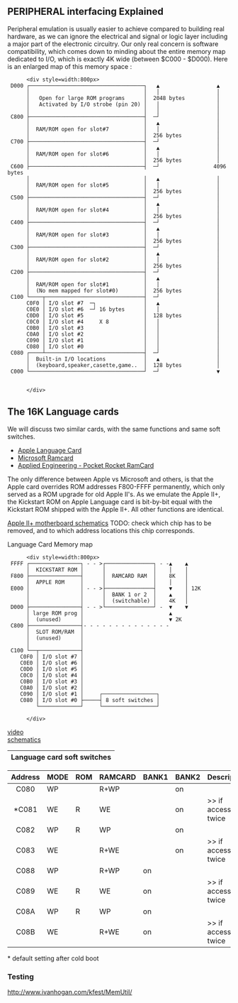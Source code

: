 ## PERIPHERAL interfacing Explained

Peripheral emulation is usually easier to achieve compared to building real hardware, as we can ignore the electrical and signal or logic layer including a major part of the electronic circuitry.  Our only real concern is software compatibility, which comes down to minding about the entire memory map dedicated to I/O, which is exactly 4K wide  (between $C000 - $D000). Here is an enlarged map of this memory space :

          <div style=width:800px>
     D000 ┌────────────────────────────────────┐   ▲                  ▲
          │                                    │   │                  │
          │   Open for large ROM programs      │  2048 bytes          │
          │   Activated by I/O strobe (pin 20) │   │                  │
          │                                    │   │                  │
     C800 ├────────────────────────────────────┤  ─┘                  │
          │                                    │   ▲                  │
          │  RAM/ROM open for slot#7           │   │                  │
          │                                    │  256 bytes           │
     C700 ├────────────────────────────────────┤  ─┘                  │
          │                                    │   ▲                  │
          │  RAM/ROM open for slot#6           │   │                  │
          │                                    │  256 bytes           │
     C600 ├────────────────────────────────────┤  ─┘                 4096 bytes
          │                                    │   ▲                  │
          │  RAM/ROM open for slot#5           │   │                  │
          │                                    │  256 bytes           │
     C500 ├────────────────────────────────────┤  ─┘                  │
          │                                    │   ▲                  │
          │  RAM/ROM open for slot#4           │   │                  │
          │                                    │  256 bytes           │
     C400 ├────────────────────────────────────┤  ─┘                  │
          │                                    │   ▲                  │
          │  RAM/ROM open for slot#3           │   │                  │
          │                                    │  256 bytes           │
     C300 ├────────────────────────────────────┤  ─┘                  │
          │                                    │   ▲                  │
          │  RAM/ROM open for slot#2           │   │                  │
          │                                    │  256 bytes           │
     C200 ├────────────────────────────────────┤  ─┘                  │
          │                                    │   ▲                  │
          │  RAM/ROM open for slot#1           │   │                  │
          │  (No mem mapped for slot#0)        │  256 bytes           │
     C100 └────┬───────────────────────────────┤  ─┘                  │
          C0F0 │ I/O slot #7  ─┐               │   ▲                  │
          C0E0 │ I/O slot #6  ─┘ 16 bytes      │   │                  │
          C0D0 │ I/O slot #5                   │  128 bytes           │
          C0C0 │ I/O slot #4     X 8           │   │                  │
          C0B0 │ I/O slot #3                   │   │                  │
          C0A0 │ I/O slot #2                   │   │                  │
          C090 │ I/O slot #1                   │   │                  │
          C080 │ I/O slot #0                   │   │                  │
     C080 ┌────┴───────────────────────────────┤  ─┘                  │
          │  Built-in I/O locations            │   ▲                  │
          │  (keyboard,speaker,casette,game..  │  128 bytes           │
     C000 └────────────────────────────────────┘  ─┘                  ▼
  

          </div>
         
## The 16K Language cards

We will discuss two similar cards, with the same functions and same soft switches.
* [Apple Language Card](http://www.applelogic.org/files/LANGCARDMAN.pdf)  
* [Microsoft Ramcard](https://mirrors.apple2.org.za/Apple%20II%20Documentation%20Project/Interface%20Cards/Language%20Cards/Microsoft%2016K%20RAM%20Card/Manuals/Microsoft%20RAMCard%20-%20Manual.pdf)  
* [Applied Engineering - Pocket Rocket RamCard](https://usermanual.wiki/Document/ae16kpocketrocketbrochure.1819483971.pdf)

The only difference between Apple vs Microsoft and others, is that the Apple card overrides ROM addresses F800-FFFF permanently, which only served as a ROM upgrade for old Apple II's. As we emulate the Apple II+, the Kickstart ROM on Apple Language card is bit-by-bit equal with the Kickstart ROM shipped with the Apple II+.  All other functions are identical.

[Apple II+ motherboard schematics](https://archive.org/details/Schematic_Diagram_of_the_Apple_II/page/n1/mode/2up)
TODO: check which chip has to be removed, and to which address locations this chip corresponds.

Language Card Memory map

          <div style=width:800px>
     FFFF ┌────────────────┐ - - >┌───────────────┐ - -▲    ▲
          │  KICKSTART ROM │      │               │    │    │
     F800 ├────────────────┤      │  RAMCARD RAM  │    8K   │
          │  APPLE ROM     │      │               │    │    │
     E000 │                │ - - >├───────────────┤    ▼    │ 12K    
          │                │      │  BANK 1 or 2  │    ▲    │
          │                │      │  (switchable) │    4K   │
     D000 ├────────────────┤ - - >└───────────────┘ -  ▼    ▼ 
          │ large ROM prog │                           ▲ 
          │  (unused)      │                           ▼ 2K
     C800 ├────────────────┤- - - - - - - - - - - - - -          
          │  SLOT ROM/RAM  │                
          │  (unused)      │              
          │                │             
     C100 └──┬─────────────┤                
        C0F0 │ I/O slot #7 │
        C0E0 │ I/O slot #6 │
        C0D0 │ I/O slot #5 │
        C0C0 │ I/O slot #4 │
        C0B0 │ I/O slot #3 │
        C0A0 │ I/O slot #2 │
        C090 │ I/O slot #1 │     ┌─────────────────┐   
        C080 │ I/O slot #0 ├─────┤ 8 soft switches │
             └─────────────┘     └─────────────────┘  

          </div>
          
[video](https://www.youtube.com/watch?v=1KPIAoO1dTU)  
[schematics]( https://mirrors.apple2.org.za/Apple%20II%20Documentation%20Project/Interface%20Cards/Language%20Cards/Apple%20Language%20Card/Schematics/Apple%20Language%20Card%20-%20Schematics%20050-0019-01.pdf) 

|  Language card soft switches   |
| --------------------------------- |

| Address | MODE | ROM | RAMCARD | BANK1 | BANK2 | Description          |
| :-----: | ---- |---- |  ------ | ----- | ----- | -------------------- |
|  C080   |  WP  |     |  R+WP   |       |  on   |                      | 
| *C081   |  WE  |  R  |   WE    |       |  on   | >> if accessed twice |
|  C082   |  WP  |  R  |   WP    |       |  on   |                      |  
|  C083   |  WE  |     |  R+WE   |       |  on   | >> if accessed twice |
|  C088   |  WP  |     |  R+WP   |   on  |       |                      |
|  C089   |  WE  |  R  |   WE    |   on  |       | >> if accessed twice |
|  C08A   |  WP  |  R  |   WP    |   on  |       |                      |
|  C08B   |  WE  |     |  R+WE   |   on  |       | >> if accessed twice |

\* default setting after cold boot

### Testing

http://www.ivanhogan.com/kfest/MemUtil/

